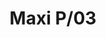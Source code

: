 ---
title: Maxi P/03
image_primary: img/MAXI_03_Pie_3x3-1.jpg
description: "MAXI%20represents%20for%20sure%20the%20most%20characteristic%20and%A0emblematic%20product%20of%20BOVER.%20Made%20out%20of%20translucent%20ribbon%20since%20its%20creation%20in%202001%2C%A0Maxi%20has%20achieved%20positioning%20itself%20as%20one%20of%20the%20most%A0reliable%20and%20best%20seller%20product%20in%20BOVER%u2019s%20catalogue%2C%A0regardless%20the%20market%20or%20culture%20it%20is%20addressed%20to.%20Maxi%20products%20meet%20in%20one%20product%20BOVER%u2019s%20essence%3A%20its%A0smooth%20shapes%2C%20its%20warm%20light%20and%20the%20different%20available%A0options%20in%20which%20it%20is%20presented%20in%20the%20market%2C%20has%20positioned%A0this%20product%20as%20a%20non-temporal%20product%2C%20adapting%20itself%A0without%20shrillness%20over%20time%20without%20losing%20its%20contemporary%A0aspect.%0A%0A"
designer: Joana Bover
image_thumb: img/maxi-s01-out-1.jpg
href: https://www.bover.es/en/lamp/maxi-03-pie/
tags: 
  - bover
  - Pendant
  - Indoor
  - Outdoor
  - Floor
  - outdoor-lamps
category: outdoor-lamps
subtitle: 
manufacturer: Bover
slug: /manufacturers/bover/outdoor-lamps/joana-bover-maxi-p-03
---